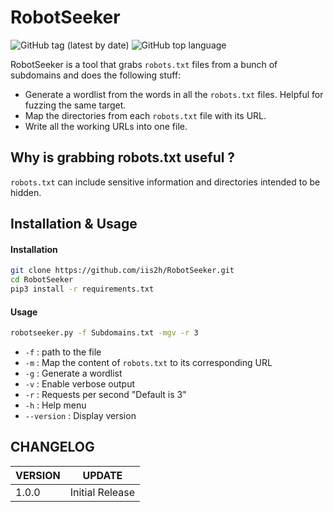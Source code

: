 # RobotSeeker
![GitHub tag (latest by date)](https://img.shields.io/github/v/tag/iis2h/RobotSeeker?label=version)
![GitHub top language](https://img.shields.io/github/languages/top/iis2h/RobotSeeker?color=15E245)



RobotSeeker is a tool that grabs `robots.txt` files from a bunch of subdomains and does the following stuff:

* Generate a wordlist from the words in all the `robots.txt` files. Helpful for fuzzing the same target.
* Map the directories from each `robots.txt` file with its URL.
* Write all the working URLs into one file.

## Why is grabbing robots.txt useful ?
`robots.txt` can include sensitive information and directories intended to be hidden.

## Installation & Usage
#### Installation
``` bash
git clone https://github.com/iis2h/RobotSeeker.git
cd RobotSeeker
pip3 install -r requirements.txt
```
#### Usage
``` bash
robotseeker.py -f Subdomains.txt -mgv -r 3
````
* `-f` : path to the file
* `-m` : Map the content of `robots.txt` to its corresponding URL
* `-g` : Generate a wordlist
* `-v` : Enable verbose output
* `-r` : Requests per second "Default is 3"
* `-h` : Help menu
* `--version` : Display version


## CHANGELOG
| VERSION | UPDATE |
|---|---|
| 1.0.0 | Initial Release |
